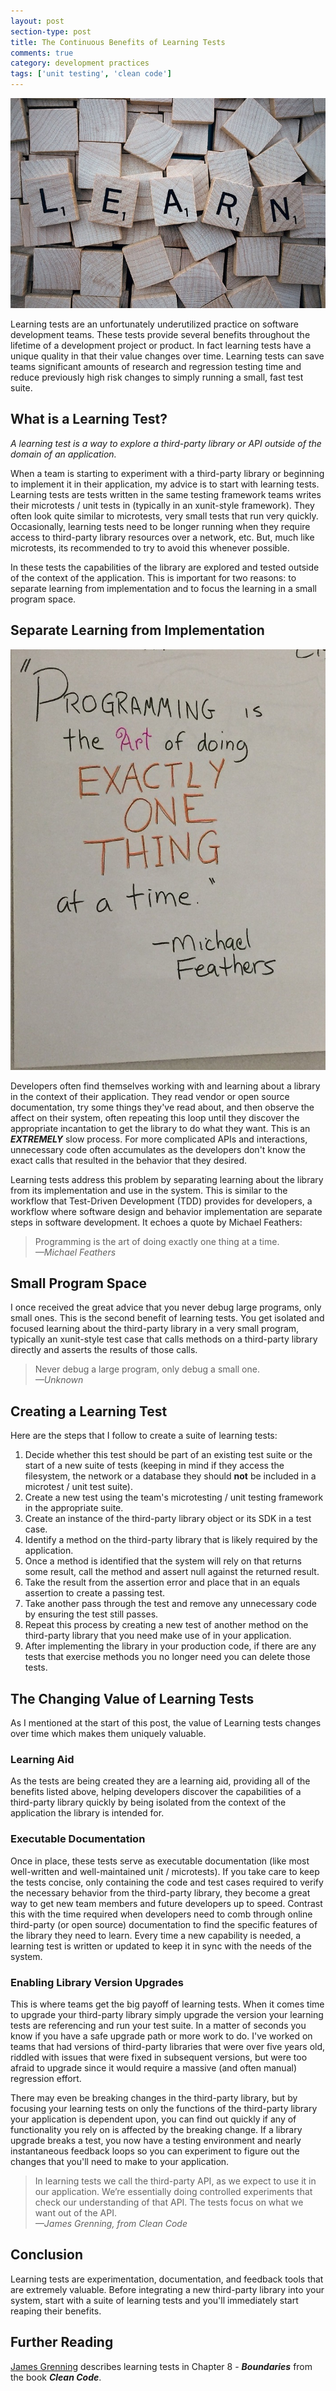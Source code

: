 ```yaml
---
layout: post
section-type: post
title: The Continuous Benefits of Learning Tests
comments: true
category: development practices
tags: ['unit testing', 'clean code']
---
```


<img src="/img/learning-test-header.jpg" alt="Learning Tests Header image" />

Learning tests are an unfortunately underutilized practice on software development teams. These tests provide several benefits throughout the lifetime of a development project or product. In fact learning tests have a unique quality in that their value changes over time. Learning tests can save teams significant amounts of research and regression testing time and reduce previously high risk changes to simply running a small, fast test suite.  

## What is a Learning Test?

_A learning test is a way to explore a third-party library or API outside of the domain of an application._ 

When a team is starting to experiment with a third-party library or beginning to implement it in their application, my advice is to start with learning tests. Learning tests are tests written in the same testing framework teams writes their microtests / unit tests in (typically in an xunit-style framework). They often look quite similar to microtests, very small tests that run very quickly. Occasionally, learning tests need to be longer running when they require access to third-party library resources over a network, etc. But, much like microtests, its recommended to try to avoid this whenever possible. 

In these tests the capabilities of the library are explored and tested outside of the context of the application. This is important for two reasons: to separate learning from implementation and to focus the learning in a small program space. 

## Separate Learning from Implementation

<img src="/img/feathers-quote-easel-sheet.jpg" alt="Michael Feathers Quote" />

Developers often find themselves working with and learning about a library in the context of their application. They read vendor or open source documentation, try some things they've read about, and then observe the affect on their system, often repeating this loop until they discover the appropriate incantation to get the library to do what they want. This is an _**EXTREMELY**_ slow process. For more complicated APIs and interactions, unnecessary code often accumulates as the developers don't know the exact calls that resulted in the behavior that they desired. 

Learning tests address this problem by separating learning about the library from its implementation and use in the system. This is similar to the workflow that Test-Driven Development (TDD) provides for developers, a workflow where software design and behavior implementation are separate steps in software development. It echoes a quote by Michael Feathers: 

> Programming is the art of doing exactly one thing at a time.    
> _&mdash;Michael Feathers_

## Small Program Space
I once received the great advice that you never debug large programs, only small ones. This is the second benefit of learning tests. You get isolated and focused learning about the third-party library in a very small program, typically an xunit-style test case that calls methods on a third-party library directly and asserts the results of those calls. 

> Never debug a large program, only debug a small one.   
> _&mdash;Unknown_

## Creating a Learning Test

Here are the steps that I follow to create a suite of learning tests:

1. Decide whether this test should be part of an existing test suite or the start of a new suite of tests (keeping in mind if they access the filesystem, the network or a database they should **not** be included in a microtest / unit test suite).
2. Create a new test using the team's microtesting / unit testing framework in the appropriate suite.
3. Create an instance of the third-party library object or its SDK in a test case. 
4. Identify a method on the third-party library that is likely required by the application.
5. Once a method is identified that the system will rely on that returns some result, call the method and assert null against the returned result.
6. Take the result from the assertion error and place that in an equals assertion to create a passing test. 
7. Take another pass through the test and remove any unnecessary code by ensuring the test still passes.
8. Repeat this process by creating a new test of another method on the third-party library that you need make use of in your application.
9. After implementing the library in your production code, if there are any tests that exercise methods you no longer need you can delete those tests. 

## The Changing Value of Learning Tests
As I mentioned at the start of this post, the value of Learning tests changes over time which makes them uniquely valuable.
 
### Learning Aid
As the tests are being created they are a learning aid, providing all of the benefits listed above, helping developers discover the capabilities of a third-party library quickly by being isolated from the context of the application the library is intended for.

### Executable Documentation
Once in place, these tests serve as executable documentation (like most well-written and well-maintained unit / microtests). If you take care to keep the tests concise, only containing the code and test cases required to verify the necessary behavior from the third-party library, they become a great way to get new team members and future developers up to speed. Contrast this with the time required when developers need to comb through online third-party (or open source) documentation to find the specific features of the library they need to learn. Every time a new capability is needed, a learning test is written or updated to keep it in sync with the needs of the system. 

### Enabling Library Version Upgrades
This is where teams get the big payoff of learning tests. When it comes time to upgrade your third-party library simply upgrade the version your learning tests are referencing and run your test suite. In a matter of seconds you know if you have a safe upgrade path or more work to do. I've worked on teams that had versions of third-party libraries that were over five years old, riddled with issues that were fixed in subsequent versions, but were too afraid to upgrade since it would require a massive (and often manual) regression effort. 

There may even be breaking changes in the third-party library, but by focusing your learning tests on only the functions of the third-party library your application is dependent upon, you can find out quickly if any of functionality you rely on is affected by the breaking change. If a library upgrade breaks a test, you now have a testing environment and nearly instantaneous feedback loops so you can experiment to figure out the changes that you'll need to make to your application.

> In learning tests we call the third-party API, as we expect to use it in our application. We’re essentially doing controlled experiments that check our understanding of that API. The tests focus on what we want out of the API.  
> _&mdash;James Grenning, from Clean Code_

## Conclusion
Learning tests are experimentation, documentation, and feedback tools that are extremely valuable. Before integrating a new third-party library into your system, start with a suite of learning tests and you'll immediately start reaping their benefits. 

## Further Reading
[James Grenning](https://blog.wingman-sw.com/) describes learning tests in Chapter 8 - _**Boundaries**_ from the book _**Clean Code**_. 
